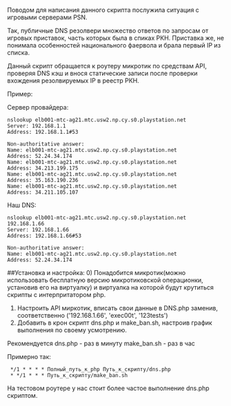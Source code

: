 Поводом для написания данного скрипта послужила ситуация с игровыми серверами PSN.

Так, публичные DNS резолвери множество ответов по запросам от игровых приставок, часть которых была в спиках РКН. Приставка же, не понимала особенностей национального фаервола и брала первый IP из списка.

Данный скрипт обращается к роутеру микротик по средствам API, проверяя DNS кэш и внося статические записи после проверки вхождения резолвируемых IP в реестр РКН.

Пример:

Сервер провайдера:
```
nslookup elb001-mtc-ag21.mtc.usw2.np.cy.s0.playstation.net
Server: 192.168.1.1
Address: 192.168.1.1#53

Non-authoritative answer:
Name: elb001-mtc-ag21.mtc.usw2.np.cy.s0.playstation.net
Address: 52.24.34.174
Name: elb001-mtc-ag21.mtc.usw2.np.cy.s0.playstation.net
Address: 34.213.199.175
Name: elb001-mtc-ag21.mtc.usw2.np.cy.s0.playstation.net
Address: 35.163.190.236
Name: elb001-mtc-ag21.mtc.usw2.np.cy.s0.playstation.net
Address: 34.211.105.107
```
Наш DNS:
```
nslookup elb001-mtc-ag21.mtc.usw2.np.cy.s0.playstation.net 192.168.1.66
Server: 192.168.1.66
Address: 192.168.1.66#53

Non-authoritative answer:
Name: elb001-mtc-ag21.mtc.usw2.np.cy.s0.playstation.net
Address: 52.24.34.174
```

##Установка и настройка:
0) Понадобится микротик(можно использовать бесплатную версию микротиковской операционки, установив его на виртуалку) и виртуалка на которой будут крутиться скрипты с интерпритатором php.
1) Настроить API миркотик, вписать свои данные в DNS.php заменив, соответственно ('192.168.1.66', 'exec00t', '123tests')
2) Добавить в крон скрипт dns.php и make_ban.sh, настроив график выполнения по своему усмотрению. 

Рекомендуется dns.php  - раз в минуту
make_ban.sh - раз в час

Примерно так:
```
 */1 * * * * Полный_путь_к_php Путь_к_скрипту/dns.php
 * */1 * * * Путь_к_скрипту/make_ban.sh
```
На тестовом роутере у нас стоит более частое выполнение dns.php скриптом.